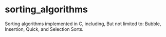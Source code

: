 # sorting_algorithms
Sorting algorithms implemented in C, including, But not limited to: Bubble, Insertion, Quick, and Selection Sorts.
